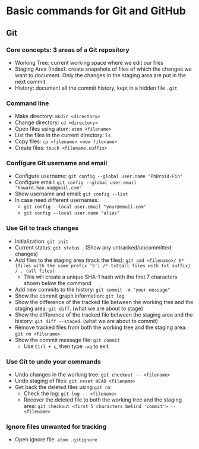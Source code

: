 # Basic commands for Git and GitHub

## Git
### Core concepts: 3 areas of a Git repository
  * Working Tree: current working space where we edit our files
  * Staging Area (Index): create snapshots of files of which the changes we want to document. Only the changes in the staging area are put in the next commit
  * History: document all the commit history, kept in a hidden file `.git`

### Command line
  * Make directory: `mkdir <directory>`
  * Change directory: `cd <directory>`
  * Open files using atom: `atom <filename>`
  * List the files in the current directory: `ls`
  * Copy files: `cp <filename> <new filename>`
  * Create files: `touch <filename.suffix>`

### Configure Git username and email
  * Configure username: `git config --global user.name "PhDroid-Fin"`
  * Configure email: `git config --global user.email "howard.hao.ma@gmail.com"`
  * Show username and email: `git config --list`
  * In case need different usernames:     
    * `git config --local user.email "your@email.com"`
    * `git config --local user.name "alias"`

### Use Git to track changes
  * Initialization: `git init`
  * Current status: `git status `. (Show any untracked/uncommitted changes)
  * Add files to the staging area (track the files): `git add <filename>/ S* (files with the same prefix 'S') /*.txt(all files with txt suffix) / . (all files)`
    * This will create a unique SHA-1 hash with the first 7 characters shown below the command
  * Add new commits to the history: `git commit -m "your message"
`
  * Show the commit graph information: `git log `
  * Show the difference of the tracked file between the working tree and the staging area: `git diff`. (what we are about to stage)
  * Show the difference of the tracked file between the staging area and the history: `git diff --staged`. (what we are about to commit)
  * Remove tracked files from both the working tree and the staging area: `git rm <filename>`
  * Show the commit message file: `git commit`
    * Use `Ctrl + c`, then type `:wq` to exit.

### Use Git to undo your commands
  * Undo changes in the working tree: `git checkout -- <filename>`
  * Undo staging of files: `git reset HEAD <filename>`
  * Get back the deleted files using `git rm`:
    * Check the log: `git log -- <filename>`
    * Recover the deleted file to both the working tree and the staging area: `git checkout <first 5 characters behind 'commit'> -- <filename>`

### Ignore files unwanted for tracking
  * Open ignore file: `atom .gitignore`
